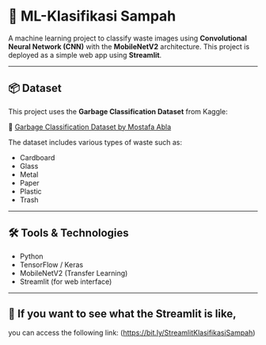 # 🧠 ML-Klasifikasi Sampah

A machine learning project to classify waste images using **Convolutional Neural Network (CNN)** with the **MobileNetV2** architecture. This project is deployed as a simple web app using **Streamlit**.

---

## 📦 Dataset

This project uses the **Garbage Classification Dataset** from Kaggle:

🔗 [Garbage Classification Dataset by Mostafa Abla](https://www.kaggle.com/datasets/mostafaabla/garbage-classification?resource=download)

The dataset includes various types of waste such as:

- Cardboard
- Glass
- Metal
- Paper
- Plastic
- Trash

---

## 🛠️ Tools & Technologies

- Python
- TensorFlow / Keras
- MobileNetV2 (Transfer Learning)
- Streamlit (for web interface)

---

## 🚀 If you want to see what the Streamlit is like, 
you can access the following link: (https://bit.ly/StreamlitKlasifikasiSampah)
